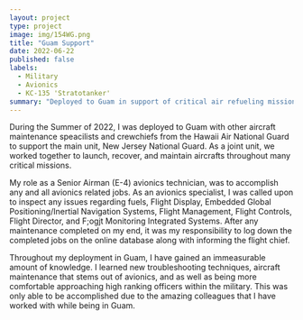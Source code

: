 ```yaml
---
layout: project
type: project
image: img/154WG.png
title: "Guam Support"
date: 2022-06-22
published: false
labels:
  - Military
  - Avionics
  - KC-135 'Stratotanker'
summary: "Deployed to Guam in support of critical air refueling missions."
---
```


During the Summer of 2022, I was deployed to Guam with other aircraft maintenance speacilists and crewchiefs from the Hawaii Air National Guard to support the main unit, New Jersey National Guard. As a joint unit, we worked together to launch, recover, and maintain aircrafts throughout many critical missions.

My role as a Senior Airman (E-4) avionics technician, was to accomplish any and all avionics related jobs. As an avionics specialist, I was called upon to inspect any issues regarding fuels, Flight Display, Embedded Global Positioning/Inertial Navigation Systems, Flight Management, Flight Controls, Flight Director, and F;ogjt Monitoring Integrated Systems. After any maintenance completed on my end, it was my responsibility to log down the completed jobs on the online database along with informing the flight chief.

Throughout my deployment in Guam, I have gained an immeasurable amount of knowledge. I learned new troubleshooting techniques, aircraft maintenance that stems out of avionics, and as well as being more comfortable approaching high ranking officers within the military. This was only able to be accomplished due to the amazing colleagues that I have worked with while being in Guam.
